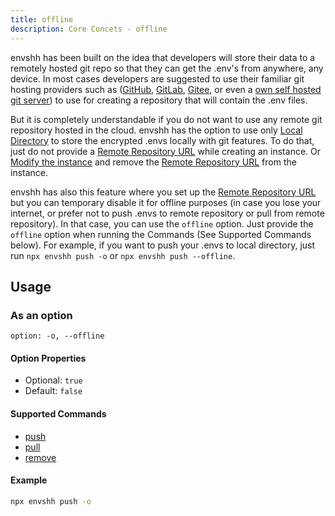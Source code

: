 ```yaml
---
title: offline
description: Core Concets - offline
---
```


envshh has been built on the idea that developers will store their data to a remotely hosted git repo so that they can get the .env's from anywhere, any device. In most cases developers are suggested to use their familiar git hosting providers such as ([GitHub](https://github.com), [GitLab](https://gitlab.com), [Gitee](https://gitee.com/), or even a [own self hosted git server](https://www.cyberciti.biz/open-source/github-alternatives-open-source-seflt-hosted/)) to use for creating a repository that will contain the .env files.

But it is completely understandable if you do not want to use any remote git repository hosted in the cloud. envshh has the option to use only [Local Directory](/core-concepts/instance#3-local-directory-path) to store the encrypted .envs locally with git features.
To do that, just do not provide a [Remote Repository URL](/core-concepts/instance#2-remote-repository-url) while creating an instance. Or [Modify the instance](/commands/instance#edit) and remove the [Remote Repository URL](/core-concepts/instance#2-remote-repository-url) from the instance.

envshh has also this feature where you set up the [Remote Repository URL](/core-concepts/instance#2-remote-repository-url) but you can temporary disable it for offline purposes (in case you lose your internet, or prefer not to push .envs to remote repository or pull from remote repository). In that case, you can use the `offline` option. Just provide the `offline` option when running the Commands (See Supported Commands below). For example, if you want to push your .envs to local directory, just run `npx envshh push -o` or `npx envshh push --offline`.

## Usage

### As an option

`option: -o, --offline`

#### Option Properties

- Optional: `true`
- Default: `false`

#### Supported Commands

- [push](/commands/push)
- [pull](/commands/pull)
- [remove](/commands/remove)

#### Example

```sh
npx envshh push -o
```
